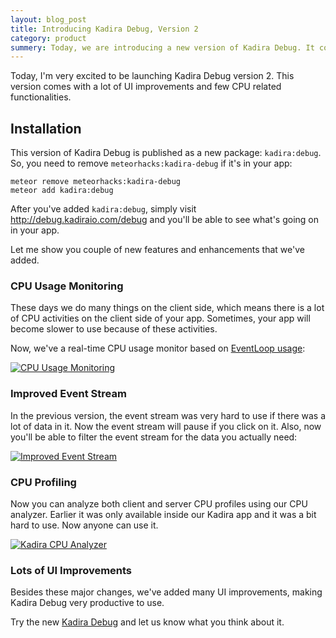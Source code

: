```yaml
---
layout: blog_post
title: Introducing Kadira Debug, Version 2
category: product
summery: Today, we are introducing a new version of Kadira Debug. It comes with many UI improvements and support for CPU profiling.
---
```


Today, I'm very excited to be launching Kadira Debug version 2. This version comes with a lot of UI improvements and few CPU related functionalities.

## Installation

This version of Kadira Debug is published as a new package: `kadira:debug`. So, you need to remove `meteorhacks:kadira-debug` if it's in your app:

~~~
meteor remove meteorhacks:kadira-debug
meteor add kadira:debug
~~~

After you've added `kadira:debug`, simply visit <http://debug.kadiraio.com/debug> and you'll be able to see what's going on in your app.

Let me show you couple of new features and enhancements that we've added.

### CPU Usage Monitoring

These days we do many things on the client side, which means there is a lot of CPU activities on the client side of your app. Sometimes, your app will become slower to use because of these activities.

Now, we've a real-time CPU usage monitor based on [EventLoop usage](https://kadira.io/platform/kadira-debug/cpu-monitoring):

[![CPU Usage Monitoring](https://cldup.com/CVKvhaFDhA.png)](https://kadira.io/platform/kadira-debug/cpu-monitoring)

### Improved Event Stream

In the previous version, the event stream was very hard to use if there was a lot of data in it. Now the event stream will pause if you click on it. Also, now you'll be able to filter the event stream for the data you actually need:

<a href="https://kadira.io/platform/kadira-debug/event-stream">
    <img 
        src="https://cldup.com/i7bxh6m2WL.jpg" 
        alt="Improved Event Stream" 
        data-gif="https://cldup.com/aQC6-NFYNK.gif"/>
</a>

### CPU Profiling

Now you can analyze both client and server CPU profiles using our CPU analyzer. Earlier it was only available inside our Kadira app and it was a bit hard to use. Now anyone can use it.

[![Kadira CPU Analyzer](https://cldup.com/JNPqRdYhrv.png)](https://kadira.io/platform/kadira-debug/cpu-profiling)

### Lots of UI Improvements

Besides these major changes, we've added many UI improvements, making Kadira Debug very productive to use. 

Try the new [Kadira Debug](http://debug.kadiraio.com/debug) and let us know what you think about it. 